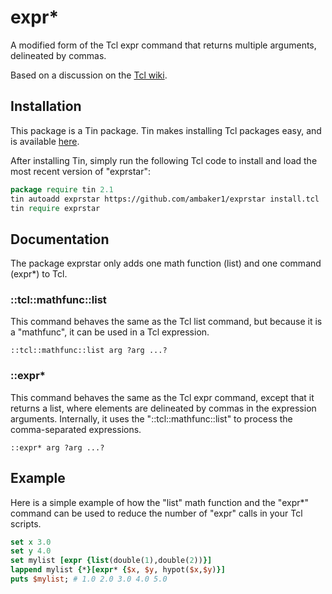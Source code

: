 # expr\*
A modified form of the Tcl expr command that returns multiple arguments, delineated by commas.

Based on a discussion on the [Tcl wiki](https://wiki.tcl-lang.org/page/expr%2A).

## Installation
This package is a Tin package. Tin makes installing Tcl packages easy, and is available [here](https://github.com/ambaker1/Tin).

After installing Tin, simply run the following Tcl code to install and load the most recent version of "exprstar":

```tcl
package require tin 2.1
tin autoadd exprstar https://github.com/ambaker1/exprstar install.tcl
tin require exprstar
```

## Documentation
The package exprstar only adds one math function (list) and one command (expr\*) to Tcl.

### \:\:tcl\:\:mathfunc\:\:list
This command behaves the same as the Tcl list command, but because it is a "mathfunc", it can be used in a Tcl expression.
```
::tcl::mathfunc::list arg ?arg ...?
```

### \:\:expr\*
This command behaves the same as the Tcl expr command, except that it returns a list, where elements are delineated by commas in the expression arguments. Internally, it uses the "\:\:tcl\:\:mathfunc\:\:list" to process the comma-separated expressions.
```
::expr* arg ?arg ...?
```

## Example
Here is a simple example of how the "list" math function and the "expr\*" command can be used to reduce the number of "expr" calls in your Tcl scripts.
```tcl
set x 3.0
set y 4.0
set mylist [expr {list(double(1),double(2))}]
lappend mylist {*}[expr* {$x, $y, hypot($x,$y)}]
puts $mylist; # 1.0 2.0 3.0 4.0 5.0
```

